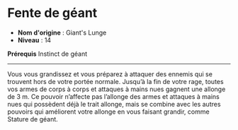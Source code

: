 # Fente de géant

 * **Nom d'origine** : Giant's Lunge
 * **Niveau** : 14


<p><strong>Prérequis</strong> Instinct de géant</p>
<hr>
<p>Vous vous grandissez et vous préparez à attaquer des ennemis qui se trouvent hors de votre portée normale. Jusqu’à la fin de votre rage, toutes vos armes de corps à corps et attaques à mains nues gagnent une allonge de 3 m. Ce pouvoir n’affecte pas l’allonge des armes et attaques à mains nues qui possèdent déjà le trait allonge, mais se combine avec les autres pouvoirs qui améliorent votre allonge en vous faisant grandir, comme Stature de géant.</p>